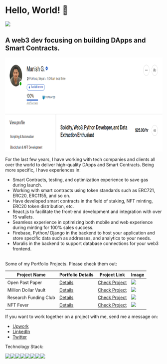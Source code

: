 # Hello, World! 👋

![](https://komarev.com/ghpvc/?username=ManishGotame)

## A web3 dev focusing on building DApps and Smart Contracts.

<img src="https://raw.githubusercontent.com/ManishGotame/ManishGotame/main/images/anotherone.PNG" height="300">

For the last few years, I have working with tech companies and clients all over the world to deliver high-quality DApps and Smart Contracts. Being more specific, I have experiences in:
- Smart Contracts, testing, and optimization experience to save gas during launch.
- Working with smart contracts using token standards such as ERC721, ERC20, ERC1155, and so on.
- Have developed smart contracts in the field of staking, NFT minting, ERC20 token distribution, etc.
- React.js to facilitate the front-end development and integration with over 15 wallets.
- Seamless experience in optimizing both mobile and web experience during minting for 100% sales success.
- Firebase, Python/ Django in the backend to host your application and store specific data such as addresses, and analytics to your needs.
- Moralis in the backend to support database connections for your web3 frontend.
 
<br/>
Some of my Portfolio Projects. Please check them out:

| Project Name  | Portfolio Details | Project Link | Image |
| ------------- | ----------------- | ------------ | ----- |
| Open Past Paper | <a href="https://www.manishgotame.com.np/portfolio/openpastpaper" target="_blank"> Details </a> | <a href="https://openpastpaper.com/"> Check Project </a> | <a href="https://www.manishgotame.com.np/portfolio/openpastpaper" target="_blank"> <img src="https://images.squarespace-cdn.com/content/v1/61de70ade8527e618d9589db/1643453464221-SKB9S7C7JGVNEAEDZMAV/Open+Past+Paper.png?format=750w" height="200"> </a>
| Million Dollar Vault  | <a href="https://www.manishgotame.com.np/portfolio/mdv-project" target="_blank"> Details </a>  | <a href="https://milliondollarvault.io/"> Check Project </a> | <a href="https://www.manishgotame.com.np/portfolio/mdv-project" target="_blank"> <img src="https://images.squarespace-cdn.com/content/v1/61de70ade8527e618d9589db/1652524451246-1QH6H48QOYNC1CT7D4X5/frontpage.PNG?format=750w" height="200"> </a>
| Research Funding Club  | <a href="https://www.manishgotame.com.np/portfolio/rfc" target="_blank"> Details </a>  | <a href="https://researchfundingclub.com/"> Check Project </a> | <a href="https://www.manishgotame.com.np/portfolio/rfc" target="_blank"> <img src="https://images.squarespace-cdn.com/content/v1/61de70ade8527e618d9589db/1652524841728-40YJUVPKFUGNXL5F12RR/rfcfrontpage.PNG?format=750w" height="200"> </a>
| NFT Fever  | <a href="https://www.manishgotame.com.np/portfolio/nftfever" target="_blank"> Details </a>  | <a href="https://nftfever.io/"> Check Project </a> | <a href="https://www.manishgotame.com.np/portfolio/nftfever" target="_blank"> <img src="https://images.squarespace-cdn.com/content/v1/61de70ade8527e618d9589db/1652524331304-2J81M5F2F7T0TY4SLTKH/frontimage.PNG?format=750w" height="200"> </a>

If you want to work together on a project with me, send me a message on:
- <a href="https://www.upwork.com/freelancers/~0125f2add906ad5883"> Upwork </a>
- <a href="https://www.upwork.com/freelancers/~0125f2add906ad5883"> LinkedIn</a>
- <a href="https://www.upwork.com/freelancers/~0125f2add906ad5883"> Twitter </a>

Technology Stack:

<img src="https://img.shields.io/badge/python%20-%2314354C.svg?&style=for-the-badge&logo=python&logoColor=white"/><img src="https://img.shields.io/badge/c++%20-%2300599C.svg?&style=for-the-badge&logo=c%2B%2B&ogoColor=white"/><img src="https://img.shields.io/badge/numpy%20-%23013243.svg?&style=for-the-badge&logo=numpy&logoColor=white" /><img src="https://img.shields.io/badge/Keras%20-%23D00000.svg?&style=for-the-badge&logo=Keras&logoColor=white"/><img src="https://img.shields.io/badge/Jupyter%20-%23F37626.svg?&style=for-the-badge&logo=Jupyter&logoColor=white" /><img src="https://img.shields.io/badge/heroku%20-%23430098.svg?&style=for-the-badge&logo=heroku&logoColor=white"/><img src="https://img.shields.io/badge/mysql-%2300f.svg?&style=for-the-badge&logo=mysql&logoColor=white"/><img src="https://img.shields.io/badge/django%20-%23092E20.svg?&style=for-the-badge&logo=django&logoColor=white"/>



<!--
**ManishGotame/ManishGotame** is a ✨ _special_ ✨ repository because its `README.md` (this file) appears on your GitHub profile.

Here are some ideas to get you started:

- 🔭 I’m currently working on ...
- 🌱 I’m currently learning ...
- 👯 I’m looking to collaborate on ...
- 🤔 I’m looking for help with ...
- 💬 Ask me about ...
- 📫 How to reach me: ...
- 😄 Pronouns: ...
- ⚡ Fun fact: ...
-->
